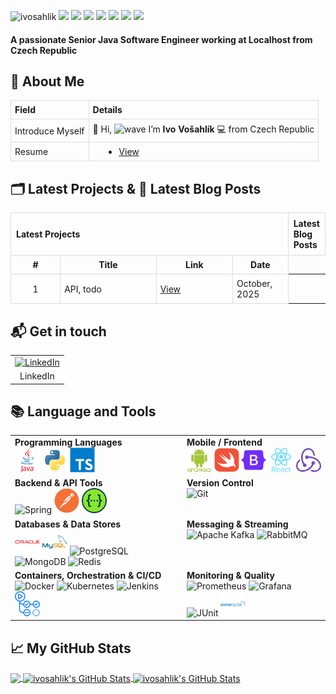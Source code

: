 <p align="left"> 
    <img src="https://komarev.com/ghpvc/?username=ivosahlik" alt="ivosahlik" /> 
    <img src="https://img.shields.io/github/followers/ivosahlik?style=social" />
    <img src="https://img.shields.io/github/stars/ivosahlik/ivosahlik?style=social" />
    <img src="https://img.shields.io/github/watchers/ivosahlik/ivosahlik?style=social" />
    <img src="https://img.shields.io/github/size/ivosahlik/ivosahlik/README.md" />
    <img src="https://img.shields.io/github/last-commit/ivosahlik/ivosahlik" />
    <img src="https://img.shields.io/github/contributors/ivosahlik/ivosahlik" />   
    <img src="https://badge.fury.io/gh/ivosahlik%2Fivosahlik.svg" />  
    
</p>

<h4 align="left">A passionate Senior Java Software Engineer working at <b>Localhost</b> </a> from Czech Republic</h4>

## 📖 About Me

<table style="width:100%; border-collapse:collapse;">
   <tr>
      <th style="border:1px solid #ddd; padding:6px; text-align:left;">Field</th>
      <th style="border:1px solid #ddd; padding:6px; text-align:left;">Details</th>
   </tr>
   <tr>
      <td style="border:1px solid #ddd; padding:6px;">Introduce Myself</td>
      <td style="border:1px solid #ddd; padding:6px;">🌝 Hi, <img src="https://github.com/TheDudeThatCode/TheDudeThatCode/blob/master/Assets/Hi.gif" width="20" alt="wave"> I’m <strong>Ivo Vošahlík</strong> 💻 from Czech Republic</td>
   </tr>
   <tr>
      <td style="border:1px solid #ddd; padding:6px;">Resume</td>
      <td style="border:1px solid #ddd; padding:6px;">
          <ul style="margin:0 0 0 18px;">
            <li><a href="https://shorturl.at/BaoKs" target="_blank" rel="noopener">View</a></li>
         </ul>
      </td>
   </tr>
</table>

## 🗂️ Latest Projects & 📕 Latest Blog Posts

<table style="width:100%; border-collapse:collapse;">
  <thead>
    <tr>
      <th colspan="4" style="border:1px solid #ddd; padding:8px; text-align:left;">Latest Projects</th>
      <th colspan="4" style="border:1px solid #ddd; padding:8px; text-align:left;">Latest Blog Posts</th>
    </tr>
    <tr>
      <!-- Projects subheaders -->
      <th style="border:1px solid #ddd; padding:6px; width:5rem;">#</th>
      <th style="border:1px solid #ddd; padding:6px; width:10rem;">Title</th>
      <th style="border:1px solid #ddd; padding:6px; width:8rem;">Link</th>
      <th style="border:1px solid #ddd; padding:6px; width:5rem;">Date</th>
    </tr>
  </thead>
  <tbody>
    <tr>
      <!-- Projects -->
      <td style="border:1px solid #ddd; padding:6px; text-align:center;">1</td>
      <td style="border:1px solid #ddd; padding:6px; white-space:nowrap;">
        API, todo
      </td>
      <td style="border:1px solid #ddd; padding:6px;">
        <a href="https://github.com/ivoshlik/todo" target="_blank" rel="noopener">View</a>
      </td>
      <td style="border:1px solid #ddd; padding:6px;">
        October, 2025
      </td>
    </tr>
  </tbody>
</table>

## 📬 Get in touch

<table>
  <tbody>
    <tr>
      <td align="center">
        <a href="https://www.linkedin.com/in/ivo-vo%C5%A1ahl%C3%ADk-520916107/" target="_blank" rel="noopener noreferrer">
          <img src="https://cdn.jsdelivr.net/npm/simple-icons@3.0.1/icons/linkedin.svg" alt="LinkedIn" width="30" height="30">
        </a>
      </td>
    </tr>
    <tr>
      <td align="center">LinkedIn</td>
    </tr>
  </tbody>
</table>


## 📚 Language and Tools
<table width="100%">
  <tr>
    <!-- 0x0: Programming Languages -->
    <td id="0x0" valign="top">
      <strong>Programming Languages</strong><br>
      <img src="https://github.com/devicons/devicon/blob/master/icons/java/java-original-wordmark.svg" alt="Java" width="40" height="40"/>
      <img src="https://github.com/devicons/devicon/blob/master/icons/python/python-original.svg" alt="Python" width="40" height="40"/>
      <img src="https://github.com/devicons/devicon/blob/master/icons/typescript/typescript-original.svg" alt="TypeScript" width="40" height="40"/>
    </td>
    <!-- 0x1: Mobile / Frontend -->
    <td id="0x1" valign="top">
      <strong>Mobile / Frontend</strong><br>
      <img src="https://github.com/devicons/devicon/blob/master/icons/android/android-plain-wordmark.svg" alt="Android" width="40" height="40"/>
       <img src="https://github.com/devicons/devicon/blob/master/icons/swift/swift-original.svg" alt="Swiftui" width="40" height="40"/>
      <img src="https://github.com/devicons/devicon/blob/master/icons/bootstrap/bootstrap-plain.svg" alt="Bootstrap" width="40" height="40"/>
      <img src="https://github.com/devicons/devicon/blob/master/icons/react/react-original-wordmark.svg" alt="React" width="40" height="40"/>
      <img src="https://raw.githubusercontent.com/devicons/devicon/master/icons/redux/redux-original.svg" alt="Redux" width="40" height="40"/>
    </td>
  </tr>
  <tr>
    <!-- 1x0: Backend & API Tools -->
    <td id="1x0" valign="top">
      <strong>Backend &amp; API Tools</strong><br>
      <img src="https://www.vectorlogo.zone/logos/springio/springio-icon.svg" alt="Spring" width="40" height="40"/>
      <img src="https://github.com/devicons/devicon/blob/v2.16.0/icons/postman/postman-original.svg" alt="Postman" width="40" height="40"/>
      <img src="https://github.com/devicons/devicon/blob/v2.16.0/icons/swagger/swagger-original.svg" alt="Swagger" width="40" height="40"/>
    </td>
    <!-- 1x1: Version Control -->
    <td id="1x1" valign="top">
      <strong>Version Control</strong><br>
      <img src="https://www.vectorlogo.zone/logos/git-scm/git-scm-icon.svg" alt="Git" width="40" height="40"/>
    </td>
  </tr>
  <tr>
    <!-- 2x0: Databases & Data Stores -->
    <td id="2x0" valign="top">
      <strong>Databases &amp; Data Stores</strong><br>
      <img src="https://github.com/devicons/devicon/blob/master/icons/oracle/oracle-original.svg" alt="Oracle" width="40" height="40"/>
      <img src="https://raw.githubusercontent.com/devicons/devicon/master/icons/mysql/mysql-original-wordmark.svg" alt="MySQL" width="40" height="40"/>
      <img src="https://cdn.jsdelivr.net/gh/devicons/devicon/icons/postgresql/postgresql-original.svg" alt="PostgreSQL" width="40" height="40"/>
      <img src="https://cdn.jsdelivr.net/gh/devicons/devicon/icons/mongodb/mongodb-original-wordmark.svg" alt="MongoDB" width="40" height="40"/>
      <img src="https://cdn.jsdelivr.net/gh/devicons/devicon/icons/redis/redis-original.svg" alt="Redis" width="40" height="40"/>
    </td>
    <!-- 2x1: Messaging & Streaming -->
    <td id="2x1" valign="top">
      <strong>Messaging &amp; Streaming</strong><br>
      <img src="https://cdn.jsdelivr.net/gh/devicons/devicon/icons/apachekafka/apachekafka-original.svg" alt="Apache Kafka" width="40" height="40"/>
      <img src="https://www.vectorlogo.zone/logos/rabbitmq/rabbitmq-icon.svg" alt="RabbitMQ" width="40" height="40"/>
    </td>
  </tr>
  <tr>
    <!-- 3x0: Containers, Orchestration & CI/CD -->
    <td id="3x0" valign="top">
      <strong>Containers, Orchestration &amp; CI/CD</strong><br>
      <img src="https://cdn.jsdelivr.net/gh/devicons/devicon/icons/docker/docker-original.svg" alt="Docker" width="40" height="40"/>
      <img src="https://cdn.jsdelivr.net/gh/devicons/devicon/icons/kubernetes/kubernetes-plain.svg" alt="Kubernetes" width="40" height="40"/>
      <img src="https://cdn.jsdelivr.net/gh/devicons/devicon/icons/jenkins/jenkins-original.svg" alt="Jenkins" width="40" height="40"/>
      <img src="https://github.com/devicons/devicon/blob/v2.16.0/icons/githubactions/githubactions-original.svg" alt="GitHub Actions" width="40" height="40"/>
    </td>
    <!-- 3x1: Monitoring & Quality -->
    <td id="3x1" valign="top">
      <strong>Monitoring &amp; Quality</strong><br>
      <img src="https://cdn.jsdelivr.net/gh/devicons/devicon/icons/prometheus/prometheus-original.svg" alt="Prometheus" width="40" height="40"/>
      <img src="https://cdn.jsdelivr.net/gh/devicons/devicon/icons/grafana/grafana-original.svg" alt="Grafana" width="40" height="40"/>
      <img src="https://cdn.jsdelivr.net/gh/devicons/devicon/icons/junit/junit-original.svg" alt="JUnit" width="40" height="40"/>
      <img src="https://github.com/devicons/devicon/blob/v2.16.0/icons/sonarqube/sonarqube-plain-wordmark.svg" alt="SonarQube" width="40" height="40"/>
    </td>
  </tr>
</table>

## &#x1f4c8; My GitHub Stats

<a href="https://github.com/ivosahlik">
  <img align="center" src="https://github-readme-stats.vercel.app/api/top-langs/?username=ivosahlik&title_color=ffffff&text_color=c9cacc&icon_color=2bbc8a&bg_color=1d1f21" />
</a>

<a href="https://github.com/ivosahlik">
  <img align="center" src="https://github-readme-stats.vercel.app/api?username=ivosahlik&show_icons=true&line_height=27&count_private=true&title_color=ffffff&text_color=c9cacc&icon_color=2bbc8a&bg_color=1d1f21" alt="ivosahlik's GitHub Stats" />
</a>


<a href="https://github.com/ivosahlik">
  <img align="center" src="https://streak-stats.demolab.com?user=ivosahlik&theme=dark" alt="ivosahlik's GitHub Stats" />
</a>

